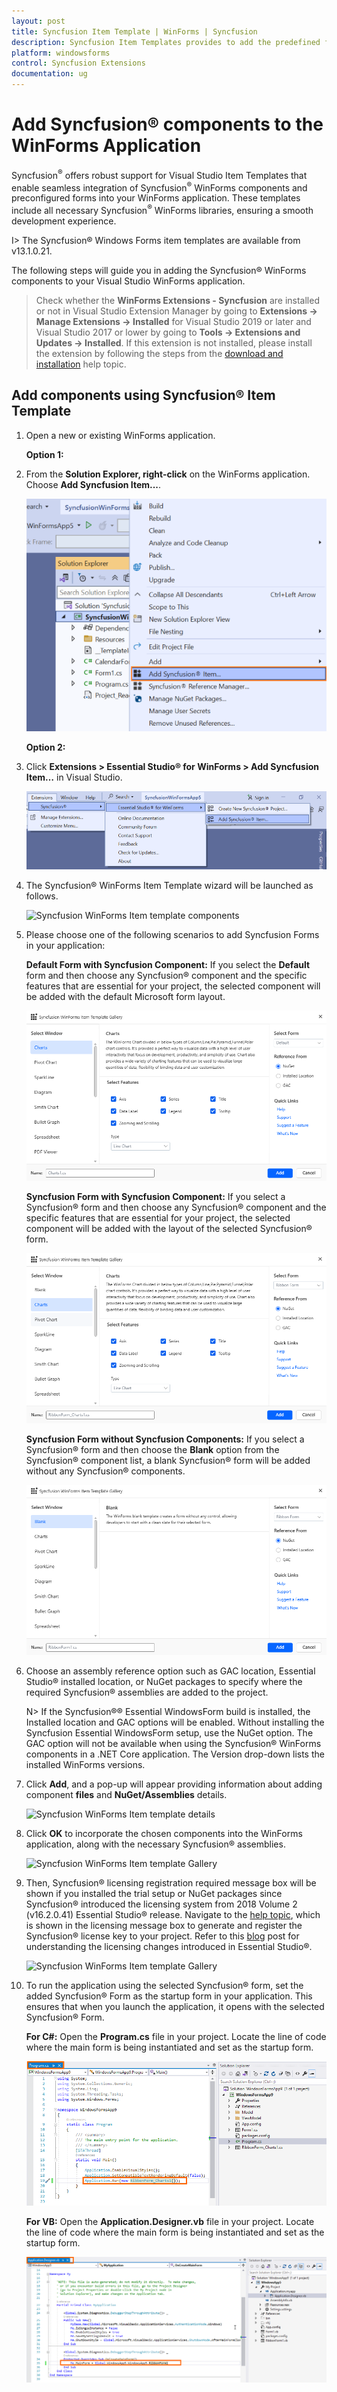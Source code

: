 ```yaml
---
layout: post
title: Syncfusion Item Template | WinForms | Syncfusion
description: Syncfusion Item Templates provides to add the predefined forms with Syncfusion component in Windows Forms application.
platform: windowsforms
control: Syncfusion Extensions
documentation: ug
---
```


# Add Syncfusion® components to the WinForms Application

Syncfusion<sup>®</sup> offers robust support for Visual Studio Item Templates that enable seamless integration of Syncfusion<sup>®</sup> WinForms components and preconfigured forms into your WinForms application. These templates include all necessary Syncfusion<sup>®</sup> WinForms libraries, ensuring a smooth development experience.

I> The Syncfusion® Windows Forms item templates are available from v13.1.0.21.

The following steps will guide you in adding the Syncfusion® WinForms components to your Visual Studio WinForms application.

> Check whether the **WinForms Extensions - Syncfusion** are installed or not in Visual Studio Extension Manager by going to **Extensions -> Manage Extensions -> Installed** for Visual Studio 2019 or later and Visual Studio 2017 or lower by going to **Tools -> Extensions and Updates -> Installed**. If this extension is not installed, please install the extension by following the steps from the [download and installation](https://help.syncfusion.com/windowsforms/visual-studio-integration/download-and-installation) help topic.

## Add components using Syncfusion® Item Template

1.	Open a new or existing WinForms application.

	**Option 1:**

2.	From the **Solution Explorer, right-click** on the WinForms application. Choose **Add Syncfusion Item...**.

	![Choose Add Syncfusion Item option from right click project](Item-Template-images/Add-syncfusion-item.png)

	**Option 2:**

3.	Click **Extensions > Essential Studio® for WinForms > Add Syncfusion Item…** in Visual Studio.

	![Choose Add Syncfusion Item option from menu](Item-Template-images/Add-item.png)

4.	The Syncfusion® WinForms Item Template wizard will be launched as follows.

	![Syncfusion WinForms Item template components](Item-Template-images/Add-syncfusion-ui.png)

5.	Please choose one of the following scenarios to add Syncfusion Forms in your application:

    **Default Form with Syncfusion Component:** If you select the **Default** form and then choose any Syncfusion® component and the specific features that are essential for your project, the selected component will be added with the default Microsoft form layout.

	![Default Form with Syncfusion Component](Item-Template-images/Default-Form-with-Syncfusion-Component.png)

    **Syncfusion Form with Syncfusion Component:** If you select a Syncfusion® form and then choose any Syncfusion® component and the specific features that are essential for your project, the selected component will be added with the layout of the selected Syncfusion® form.

	![Syncfusion Form with Syncfusion Component](Item-Template-images/Syncfusion-Form-with-Syncfusion-Component.png)

    **Syncfusion Form without Syncfusion Components:** If you select a Syncfusion® form and then choose the **Blank** option from the Syncfusion® component list, a blank Syncfusion® form will be added without any Syncfusion® components.

	![Syncfusion Form without Syncfusion Components](Item-Template-images/Syncfusion-Form-without-Syncfusion-Components.png) 

6.	Choose an assembly reference option such as GAC location, Essential Studio® installed location, or NuGet packages to specify where the required Syncfusion® assemblies 	are added to the project.

	N> If the Syncfusion®® Essential WindowsForm build is installed, the Installed location and GAC options will be enabled. Without installing the Syncfusion Essential WindowsForm setup, use the NuGet option. The GAC option will not be available when using the Syncfusion® WinForms components in a .NET Core application. The Version drop-down lists the installed WinForms versions.

7.  Click **Add**, and a pop-up will appear providing information about adding component **files** and **NuGet/Assemblies** details.

	![Syncfusion WinForms Item template details](Item-Template-images/Add-syncfusion-item-3.png)	

8.	Click **OK** to incorporate the chosen components into the WinForms application, along with the necessary Syncfusion® assemblies.

	![Syncfusion WinForms Item template Gallery](Item-Template-images/Add-syncfusion-item-details.png)

9.	Then, Syncfusion® licensing registration required message box will be shown if you installed the trial setup or NuGet packages since Syncfusion® introduced the 			licensing system from 2018 Volume 2 (v16.2.0.41) Essential Studio® release. Navigate to the [help topic](https://help.syncfusion.com/common/essential-studio/licensing/overview#how-to-generate-syncfusion-license-key), which is shown in the licensing message box to generate and register the Syncfusion® license key to 		your project. Refer to this [blog](https://www.syncfusion.com/blogs/post/whats-new-in-2018-volume-2.aspx) post 	 for understanding the licensing changes introduced in Essential Studio®.

    ![Syncfusion WinForms Item template Gallery](Item-Template-images/Syncfusion-Item-Template-Gallery-7.png)

10. To run the application using the selected Syncfusion® form, set the added Syncfusion® Form as the startup form in your application. This ensures that when you launch the application, it opens with the selected Syncfusion® Form.

	**For C#:** Open the **Program.cs** file in your project. Locate the line of code where the main form is being instantiated and set as the startup form.

	![Syncfusion WinForms Item template Gallery](Item-Template-images/Form-Change-CSharp.png)

	**For VB:**  Open the **Application.Designer.vb** file in your project. Locate the line of code where the main form is being instantiated and set as the startup form.

	![Syncfusion WinForms Item template Gallery](Item-Template-images/Form-Change-VB.png)